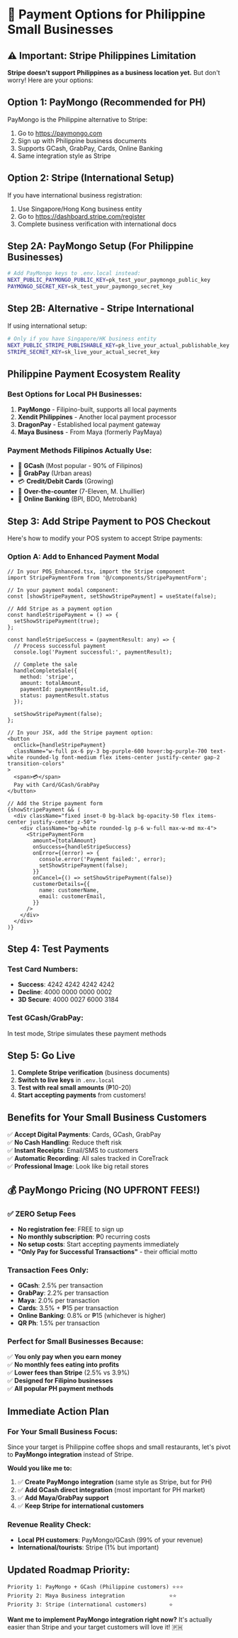 # 🎯 **Payment Options for Philippine Small Businesses**

## **⚠️ Important: Stripe Philippines Limitation**
**Stripe doesn't support Philippines as a business location yet.** But don't worry! Here are your options:

## **Option 1: PayMongo (Recommended for PH)**
PayMongo is the Philippine alternative to Stripe:
1. Go to https://paymongo.com
2. Sign up with Philippine business documents
3. Supports GCash, GrabPay, Cards, Online Banking
4. Same integration style as Stripe

## **Option 2: Stripe (International Setup)**
If you have international business registration:
1. Use Singapore/Hong Kong business entity
2. Go to https://dashboard.stripe.com/register
3. Complete business verification with international docs

## **Step 2A: PayMongo Setup (For Philippine Businesses)**
```bash
# Add PayMongo keys to .env.local instead:
NEXT_PUBLIC_PAYMONGO_PUBLIC_KEY=pk_test_your_paymongo_public_key
PAYMONGO_SECRET_KEY=sk_test_your_paymongo_secret_key
```

## **Step 2B: Alternative - Stripe International**
If using international setup:
```bash
# Only if you have Singapore/HK business entity
NEXT_PUBLIC_STRIPE_PUBLISHABLE_KEY=pk_live_your_actual_publishable_key
STRIPE_SECRET_KEY=sk_live_your_actual_secret_key
```

## **Philippine Payment Ecosystem Reality**

### **Best Options for Local PH Businesses:**
1. **PayMongo** - Filipino-built, supports all local payments
2. **Xendit Philippines** - Another local payment processor  
3. **DragonPay** - Established local payment gateway
4. **Maya Business** - From Maya (formerly PayMaya)

### **Payment Methods Filipinos Actually Use:**
- 📱 **GCash** (Most popular - 90% of Filipinos)
- 🚗 **GrabPay** (Urban areas)
- 💳 **Credit/Debit Cards** (Growing)
- 🏪 **Over-the-counter** (7-Eleven, M. Lhuillier)
- 🏦 **Online Banking** (BPI, BDO, Metrobank)

## **Step 3: Add Stripe Payment to POS Checkout**

Here's how to modify your POS system to accept Stripe payments:

### **Option A: Add to Enhanced Payment Modal**
```tsx
// In your POS_Enhanced.tsx, import the Stripe component
import StripePaymentForm from '@/components/StripePaymentForm';

// In your payment modal component:
const [showStripePayment, setShowStripePayment] = useState(false);

// Add Stripe as a payment option
const handleStripePayment = () => {
  setShowStripePayment(true);
};

const handleStripeSuccess = (paymentResult: any) => {
  // Process successful payment
  console.log('Payment successful:', paymentResult);
  
  // Complete the sale
  handleCompleteSale({
    method: 'stripe',
    amount: totalAmount,
    paymentId: paymentResult.id,
    status: paymentResult.status
  });
  
  setShowStripePayment(false);
};

// In your JSX, add the Stripe payment option:
<button
  onClick={handleStripePayment}
  className="w-full px-6 py-3 bg-purple-600 hover:bg-purple-700 text-white rounded-lg font-medium flex items-center justify-center gap-2 transition-colors"
>
  <span>💳</span>
  Pay with Card/GCash/GrabPay
</button>

// Add the Stripe payment form
{showStripePayment && (
  <div className="fixed inset-0 bg-black bg-opacity-50 flex items-center justify-center z-50">
    <div className="bg-white rounded-lg p-6 w-full max-w-md mx-4">
      <StripePaymentForm
        amount={totalAmount}
        onSuccess={handleStripeSuccess}
        onError={(error) => {
          console.error('Payment failed:', error);
          setShowStripePayment(false);
        }}
        onCancel={() => setShowStripePayment(false)}
        customerDetails={{
          name: customerName,
          email: customerEmail,
        }}
      />
    </div>
  </div>
)}
```

## **Step 4: Test Payments**

### **Test Card Numbers:**
- **Success**: 4242 4242 4242 4242
- **Decline**: 4000 0000 0000 0002
- **3D Secure**: 4000 0027 6000 3184

### **Test GCash/GrabPay:**
In test mode, Stripe simulates these payment methods

## **Step 5: Go Live**

1. **Complete Stripe verification** (business documents)
2. **Switch to live keys** in `.env.local`
3. **Test with real small amounts** (₱10-20)
4. **Start accepting payments** from customers!

## **Benefits for Your Small Business Customers**

✅ **Accept Digital Payments**: Cards, GCash, GrabPay  
✅ **No Cash Handling**: Reduce theft risk  
✅ **Instant Receipts**: Email/SMS to customers  
✅ **Automatic Recording**: All sales tracked in CoreTrack  
✅ **Professional Image**: Look like big retail stores  

## **💰 PayMongo Pricing (NO UPFRONT FEES!)**

### **✅ ZERO Setup Fees**
- **No registration fee**: FREE to sign up
- **No monthly subscription**: ₱0 recurring costs
- **No setup costs**: Start accepting payments immediately
- **"Only Pay for Successful Transactions"** - their official motto

### **Transaction Fees Only:**
- **GCash**: 2.5% per transaction
- **GrabPay**: 2.2% per transaction  
- **Maya**: 2.0% per transaction
- **Cards**: 3.5% + ₱15 per transaction
- **Online Banking**: 0.8% or ₱15 (whichever is higher)
- **QR Ph**: 1.5% per transaction

### **Perfect for Small Businesses Because:**
✅ **You only pay when you earn money**  
✅ **No monthly fees eating into profits**  
✅ **Lower fees than Stripe** (2.5% vs 3.9%)  
✅ **Designed for Filipino businesses**  
✅ **All popular PH payment methods**

## **Immediate Action Plan**

### **For Your Small Business Focus:**
Since your target is Philippine coffee shops and small restaurants, let's pivot to **PayMongo integration** instead of Stripe.

**Would you like me to:**
1. ✅ **Create PayMongo integration** (same style as Stripe, but for PH)
2. ✅ **Add GCash direct integration** (most important for PH market)
3. ✅ **Add Maya/GrabPay support** 
4. ✅ **Keep Stripe for international customers**

### **Revenue Reality Check:**
- **Local PH customers**: PayMongo/GCash (99% of your revenue)
- **International/tourists**: Stripe (1% but important)

## **Updated Roadmap Priority:**
```
Priority 1: PayMongo + GCash (Philippine customers) ⭐⭐⭐
Priority 2: Maya Business integration              ⭐⭐
Priority 3: Stripe (international customers)       ⭐
```

**Want me to implement PayMongo integration right now?** It's actually easier than Stripe and your target customers will love it! 🇵🇭
